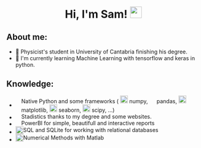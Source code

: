<h1 align='center'> Hi, I'm Sam! <img src='https://media.giphy.com/media/hvRJCLFzcasrR4ia7z/giphy.gif' href='https://github.com/sammartinm' width=30> </h1>

<h2> About me: </h2>

- 📄 Physicist's student in University of Cantabria finishing his degree.
- 🌱 I'm currently learning Machine Learning with tensorflow and keras in python.

<h2> Knowledge: </h2>


- <div style="display: flex; align-items: center;">
  <img src="https://s3.dualstack.us-east-2.amazonaws.com/pythondotorg-assets/media/community/logos/python-logo-only.png" width="15"> <span>Native Python and some frameworks (
    <img src="https://numpy.org/images/logo.svg" width="20"> numpy, 
    <img src="https://pandas.pydata.org/static/img/pandas_mark.svg" width="15"> pandas, 
    <img src="https://upload.wikimedia.org/wikipedia/commons/thumb/0/01/Created_with_Matplotlib-logo.svg/128px-Created_with_Matplotlib-logo.svg.png?20150219130408" width="20"> matplotlib, 
    <img src="https://seaborn.pydata.org/_images/logo-mark-lightbg.svg" width="20"> seaborn,
    <img src="https://scipy.org/images/logo.svg" width="20"> scipy, ...)</span></div>
- <div style="display: flex; align-items: center;">
  <img src="https://banner2.cleanpng.com/20180710/gxv/kisspng-statistics-computer-icons-statistics-icon-5b4574b6aff235.4582441715312785187207.jpg" width="15">
  <span>Stadistics thanks to my degree and some websites.</span></div>
- <div style="display: flex; align-items: center;">
  <img src="https://static-00.iconduck.com/assets.00/power-bi-icon-1536x2048-0xah5g2o.png" width="15">
  <span>PowerBI for simple, beautifull and interactive reports</span></div>
- <div style="display: flex; align-items: center;">
  <img src="https://upload.wikimedia.org/wikipedia/commons/thumb/9/97/Sqlite-square-icon.svg/1200px-Sqlite-square-icon.svg.png" width="20">
  <span>SQL and SQLite for working with relational databases</span></div>
- <div style="display: flex; align-items: center;">
  <img src="https://upload.wikimedia.org/wikipedia/commons/thumb/2/21/Matlab_Logo.png/670px-Matlab_Logo.png" width="20">
  <span>Numerical Methods with Matlab</span></div>



